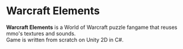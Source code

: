 # Warcraft Elements
  <p><b>Warcraft Elements</b> is a World of Warcraft puzzle fangame that reuses mmo's textures and sounds.<br>Game is written from scratch on Unity 2D in C#.
